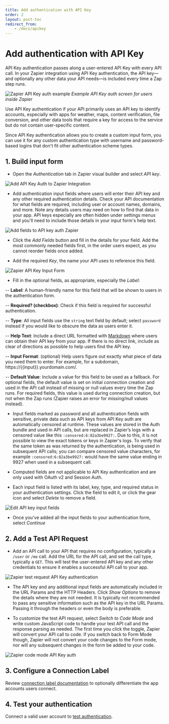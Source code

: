 ```yaml
---
title: Add authentication with API Key
order: 2
layout: post-toc
redirect_from: 
    - /docs/apikey
---
```


# Add authentication with API Key

API Key authentication passes along a user-entered API Key with every API call. In your Zapier integration using API Key authentication, the API key—and optionally any other data your API needs—is included every time a Zap step runs.

![Zapier API Key auth example](https://cdn.zapier.com/storage/photos/19467b7d1852276b766b373373fd069c.png)
_Example API Key auth screen for users inside Zapier_

Use API Key authentication if your API primarily uses an API key to identify accounts, especially with apps for weather, maps, content verification, file conversion, and other data tools that require a key for access to the service but do not contain user-specific content. 

Since API Key authentication allows you to create a custom input form, you can use it for any custom authentication type with username and password-based logins that don't fit other authentication scheme types.

## 1. Build input form

- Open the _Authentication_ tab in Zapier visual builder and select _API key_.

![Add API Key Auth to Zapier Integration](https://cdn.zappy.app/283f4595d4e25caee8256b2727eebb6d.png)

- Add authentication input fields where users will enter their API key and any other required authentication details. Check your API documentation for what fields are required, including user or account names, domains, and more. Note any details users may need on how to find that data in your app. API keys especially are often hidden under settings menus and you'll need to include those details in your input form's help text.

![Add fields to API key auth Zapier](https://cdn.zappy.app/8de37a192b7d50162a7a115281d4a388.png)

- Click the _Add Fields_ button and fill in the details for your field. Add the most commonly needed fields first, in the order users expect, as you cannot reorder fields once added. 

- Add the required _Key_, the name your API uses to reference this field.

![Zapier API Key Input Form](https://cdn.zappy.app/d122ac64a68b926bacd5b4e0954ead2c.png)

- Fill in the optional fields, as appropriate, especially the _Label_:

-- **Label**: A human-friendly name for this field that will be shown to users in the authentication form.

-- **Required? (checkbox)**: Check if this field is required for successful authentication.

-- **Type**: All input fields use the `string` text field by default; select `password` instead if you would like to obscure the data as users enter it.

-- **Help Text**: Include a direct URL formatted with [Markdown](https://zapier.com/blog/beginner-ultimate-guide-markdown/) where users can obtain their API key from your app. If there is no direct link, include as clear of directions as possible to help users find the API key.

-- **Input Format**: (optional) Help users figure out exactly what piece of data you need them to enter. For example, for a subdomain, https://{{input}}.yourdomain.com/.

-- **Default Value**: Include a value for this field to be used as a fallback. For optional fields, the default value is set on initial connection creation and used in the API call instead of missing or null values every time the Zap runs. For required fields, this value is used during connection creation, but not when the Zap runs (Zapier raises an error for missing/null values instead).

- Input fields marked as password and all authentication fields with sensitive, private data such as API keys from API Key auth are automatically censored at runtime. These values are stored in the Auth bundle and used in API calls, but are replaced in Zapier’s logs with a censored value like this `:censored:6:82a3be9927:`. Due to this, it is not possible to view the exact tokens or keys in Zapier's logs. To verify that the same token as was returned by the authentication, is being used in subsequent API calls; you can compare censored value characters, for example `:censored:6:82a3be9927:` would have the same value ending in 9927 when used in a subsequent call. 

- Computed fields are not applicable to API Key authentication and are only used with OAuth v2 and Session Auth.

- Each input field is listed with its label, key, type, and required status in your authentication settings. Click the field to edit it, or click the gear icon and select _Delete_ to remove a field.

![Edit API key input fields](https://cdn.zappy.app/b27d364f2dd6ef2c1701c8b094a7ada0.png)

- Once you've added all the input fields to your authentication form, select _Continue_

## 2. Add a Test API Request

- Add an API call to your API that requires no configuration, typically a `/user` or `/me` call. Add the URL for the API call, and set the call type, typically a `GET`. This will test the user-entered API key and any other credentials to ensure it enables a successful API call to your app. 

![Zapier test request API Key authentication](https://cdn.zappy.app/c4c58979ddcf7eb8a462ac5ff7a37348.png)

- The API key and any additional input fields are automatically included in the URL Params and the HTTP Headers. Click _Show Options_ to remove the details where they are not needed. It is typically not recommended to pass any sensitive information such as the API key in the URL Params. Passing it through the headers or even the body is preferable.

- To customize the test API request, select _Switch to Code Mode_ and write custom JavaScript code to handle your test API call and the response parsing as needed. The first time you click the toggle, Zapier will convert your API call to code. If you switch back to Form Mode though, Zapier will not convert your code changes to the Form mode, nor will any subsequent changes in the form be added to your code.

![Zapier code mode API Key auth](https://cdn.zappy.app/b5f336f8d8642f04d99d584f04c4e334.png)

## 3. Configure a Connection Label

Review [connection label documentation](https://platform.zapier.com/build/connection-label) to optionally differentiate the app accounts users connect.  

## 4. Test your authentication

Connect a valid user account to [test authentication](https://platform.zapier.com/build/test-auth).
